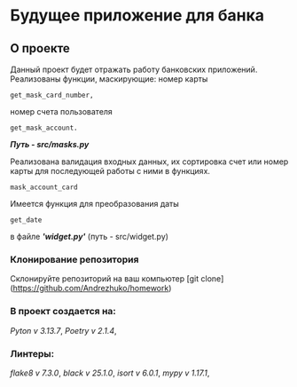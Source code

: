 # Будущее приложение для банка

## О проекте
Данный проект будет отражать работу
банковских приложений.
Реализованы функции, маскирующие: 
номер карты 
```
get_mask_card_number,
```
номер счета пользователя
```
get_mask_account.
```
***Путь - src/masks.py***

Реализована валидация входных данных,
их сортировка счет или номер карты
для последующей работы с ними в функциях.
```
mask_account_card
```
Имеется функция для преобразования даты
```
get_date
```
в файле ***'widget.py'*** (путь - src/widget.py) 


### Клонирование репозитория
Склонируйте репозиторий на ваш компьютер
[git clone] (https://github.com/Andrezhuko/homework)


### В проект создается на:
*Pyton v 3.13.7*,
*Poetry v 2.1.4*,


### Линтеры:
*flake8 v 7.3.0*,
*black v 25.1.0*,
*isort v 6.0.1*,
*mypy v 1.17.1*,
